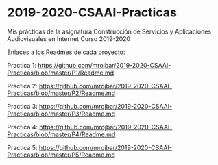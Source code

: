 # 2019-2020-CSAAI-Practicas
Mis prácticas de la asignatura Construcción de Servicios y Aplicaciones Audiovisuales en Internet
Curso 2019-2020  

Enlaces a los Readmes de cada proyecto:


Practica 1:
https://github.com/mrojbar/2019-2020-CSAAI-Practicas/blob/master/P1/Readme.md

Practica 2:
https://github.com/mrojbar/2019-2020-CSAAI-Practicas/blob/master/P2/Readme.md

Practica 3:
https://github.com/mrojbar/2019-2020-CSAAI-Practicas/blob/master/P3/Readme.md

Practica 4:
https://github.com/mrojbar/2019-2020-CSAAI-Practicas/blob/master/P4/Readme.md

Practica 5:
https://github.com/mrojbar/2019-2020-CSAAI-Practicas/blob/master/P5/Readme.md
